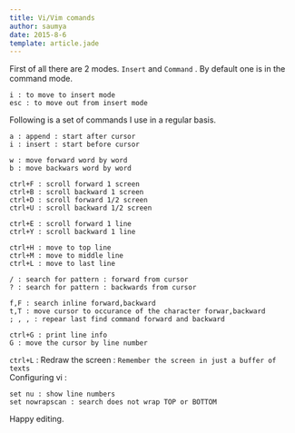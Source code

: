 ```yaml
---
title: Vi/Vim comands
author: saumya
date: 2015-8-6
template: article.jade
---
```


           
 
First of all there are 2 modes. `Insert` and `Command` . By default one is in the command mode.
```
i : to move to insert mode
esc : to move out from insert mode
```
Following is a set of commands I use in a regular basis.
```
a : append : start after cursor
i : insert : start before cursor

w : move forward word by word
b : move backwars word by word

ctrl+F : scroll forward 1 screen
ctrl+B : scroll backward 1 screen
ctrl+D : scroll forward 1/2 screen
ctrl+U : scroll backward 1/2 screen

ctrl+E : scroll forward 1 line
ctrl+Y : scroll backward 1 line

ctrl+H : move to top line
ctrl+M : move to middle line
ctrl+L : move to last line

/ : search for pattern : forward from cursor
? : search for pattern : backwards from cursor

f,F : search inline forward,backward
t,T : move cursor to occurance of the character forwar,backward
; , , : repear last find command forward and backward

ctrl+G : print line info
G : move the cursor by line number
```     
`ctrl+L` : Redraw the screen : `Remember the screen in just a buffer of texts`          
Configuring vi :
```
set nu : show line numbers
set nowrapscan : search does not wrap TOP or BOTTOM
```





Happy editing.



